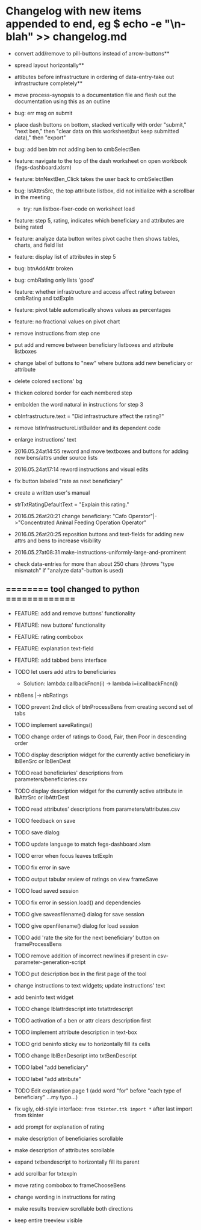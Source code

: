 # Changelog with new items appended to end, eg $ echo -e "\n- blah" >> changelog.md
- convert add/remove to pill-buttons instead of arrow-buttons**

- spread layout horizontally**

- attibutes before infrastructure in ordering of data-entry-take out infrastructure completely**

- move process-synopsis to a documentation file and flesh out the documentation using this as an outline

- bug: err msg on submit

- place dash buttons on bottom, stacked vertically with order "submit," "next ben," then "clear data on this worksheet(but keep submitted data)," then "export"

- bug: add ben btn not adding ben to cmbSelectBen

- feature: navigate to the top of the dash worksheet on open workbook (fegs-dashboard.xlsm)

- feature: btnNextBen_Click takes the user back to cmbSelectBen

- bug: lstAttrsSrc, the top attribute listbox, did not initialize with a scrollbar in the meeting
  - try: run listbox-fixer-code on worksheet load

- feature: step 5, rating, indicates which beneficiary and attributes are being rated

- feature: analyze data button writes pivot cache then shows tables, charts, and field list

- feature: display list of attributes in step 5

- bug: btnAddAttr broken

- bug: cmbRating only lists 'good'

- feature: whether infrastructure and access affect rating between cmbRating and txtExpln

- feature: pivot table automatically shows values as percentages

- feature: no fractional values on pivot chart

- remove instructions from step one

- put add and remove between beneficiary listboxes and attribute listboxes

- change label of buttons to "new" where buttons add new beneficiary or attribute 

- delete colored sections' bg

- thicken colored border for each nembered step

- embolden the word natural in instructions for step 3

- cbInfrastructure.text = "Did infrastructure affect the rating?"

- remove lstInfrastructureListBuilder and its dependent code

- enlarge instructions' text

- 2016.05.24at14:55 reword and move textboxes and buttons for adding new bens/attrs under source lists 

- 2016.05.24at17:14 reword instructions and visual edits 

- fix button labeled "rate as next beneficiary"

- create a written user's manual

- strTxtRatingDefaultText = "Explain this rating."

- 2016.05.26at20:21 change beneficiary: "Cafo Operator"|->"Concentrated Animal Feeding Operation Operator" 

- 2016.05.26at20:25 reposition buttons and text-fields for adding new attrs and bens to increase visibility 

- 2016.05.27at08:31 make-instructions-uniformly-large-and-prominent 

- check data-entries for more than about 250 chars (throws "type mismatch" if "analyze data"-button is used)

## ======== tool changed to python =============

- FEATURE: add and remove buttons' functionality

- FEATURE: new buttons' functionality

- FEATURE: rating combobox

- FEATURE: explanation text-field

- FEATURE: add tabbed bens interface

- TODO let users add attrs to beneficiaries

  - Solution: lambda:callbackFncn(i) -> lambda i=i:callbackFncn(i)

- nbBens |-> nbRatings

- TODO prevent 2nd click of btnProcessBens from creating second set of tabs

- TODO implement saveRatings()

- TODO change order of ratings to Good, Fair, then Poor in descending order

- TODO display description widget for the currently active beneficiary in lbBenSrc or lbBenDest

- TODO read beneficiaries' descriptions from parameters/beneficiaries.csv

- TODO display description widget for the currently active attribute in lbAttrSrc or lbAttrDest

- TODO read attributes' descriptions from parameters/attributes.csv

- TODO feedback on save

- TODO save dialog

- TODO update language to match fegs-dashboard.xlsm

- TODO error when focus leaves txtExpln

- TODO fix error in save

- TODO output tabular review of ratings on view frameSave

- TODO load saved session

- TODO fix error in session.load() and dependencies

- TODO give saveasfilename() dialog for save session

- TODO give openfilename() dialog for load session

- TODO add 'rate the site for the next beneficiary' button on frameProcessBens

- TODO remove addition of incorrect newlines if present in csv-parameter-generation-script

- TODO put description box in the first page of the tool

- change instructions to text widgets; update instructions' text

- add beninfo text widget

- TODO change lblattrdescript into txtattrdescript

- TODO activation of a ben or attr clears description first

- TODO implement attribute description in text-box

- TODO grid beninfo sticky ew to horizontally fill its cells

- TODO change lblBenDescript into txtBenDescript

- TODO label "add beneficiary"

- TODO label "add attribute"

- TODO Edit explanation page 1 (add word "for"  before "each type of beneficiary" ...my typo...)

- fix ugly, old-style interface: `from tkinter.ttk import *` after last import from tkinter

- add prompt for explanation of rating

- make description of beneficiaries scrollable

- make description of attributes scrollable

- expand txtbendescript to horizontally fill its parent

- add scrollbar for txtexpln

- move rating combobox to frameChooseBens

- change wording in instructions for rating

- make results treeview scrollable both directions

- keep entire treeview visible

